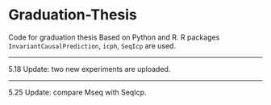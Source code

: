# Graduation-Thesis
Code for graduation thesis
Based on Python and R. R packages `InvariantCausalPrediction`, `icph`, `SeqIcp` are used.
___
5.18 Update: two new experiments are uploaded.
___
5.25 Update: compare Mseq with SeqIcp.
